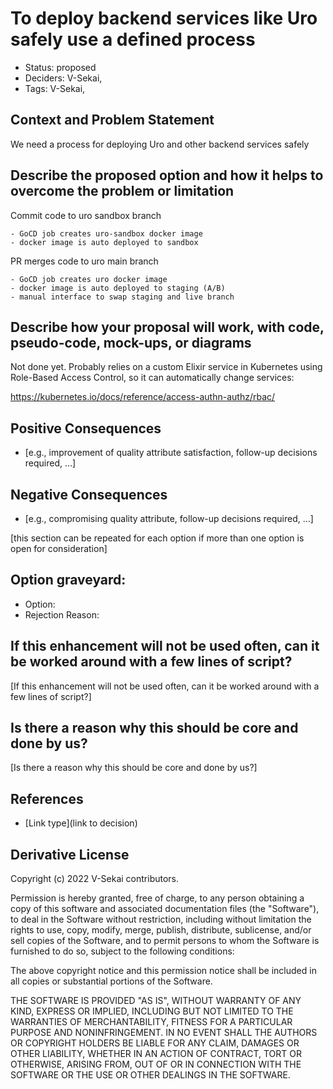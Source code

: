 # To deploy backend services like Uro safely use a defined process

- Status: proposed <!-- draft | rejected | accepted | deprecated | superseded by -->
- Deciders: V-Sekai,
- Tags: V-Sekai,

## Context and Problem Statement

We need a process for deploying Uro and other backend services safely

## Describe the proposed option and how it helps to overcome the problem or limitation

Commit code to uro sandbox branch

    - GoCD job creates uro-sandbox docker image
    - docker image is auto deployed to sandbox
    
PR merges code to uro main branch

    - GoCD job creates uro docker image
    - docker image is auto deployed to staging (A/B)
    - manual interface to swap staging and live branch

## Describe how your proposal will work, with code, pseudo-code, mock-ups, or diagrams

Not done yet.
Probably relies on a custom Elixir service in Kubernetes using Role-Based Access Control, so it can automatically change services:

https://kubernetes.io/docs/reference/access-authn-authz/rbac/

## Positive Consequences <!-- optional -->

- [e.g., improvement of quality attribute satisfaction, follow-up decisions required, …]

## Negative Consequences <!-- optional -->

- [e.g., compromising quality attribute, follow-up decisions required, …]

[this section can be repeated for each option if more than one option is open for consideration]

## Option graveyard: <!-- same as above -->

- Option: <!-- [List the proposed options no longer open for consideration.] -->
- Rejection Reason: <!-- [List the reasons for the rejection: (the Bad traits)] -->

## If this enhancement will not be used often, can it be worked around with a few lines of script?

[If this enhancement will not be used often, can it be worked around with a few lines of script?]

## Is there a reason why this should be core and done by us?

[Is there a reason why this should be core and done by us?]

## References <!-- optional and numbers of links can vary -->

- [Link type](link to decision) <!-- example: Refined by [xxx](yyyymmdd-xxx.md) -->

## Derivative License

Copyright (c) 2022 V-Sekai contributors.

Permission is hereby granted, free of charge, to any person obtaining a copy
of this software and associated documentation files (the "Software"), to deal
in the Software without restriction, including without limitation the rights
to use, copy, modify, merge, publish, distribute, sublicense, and/or sell
copies of the Software, and to permit persons to whom the Software is
furnished to do so, subject to the following conditions:

The above copyright notice and this permission notice shall be included in all
copies or substantial portions of the Software.

THE SOFTWARE IS PROVIDED "AS IS", WITHOUT WARRANTY OF ANY KIND, EXPRESS OR
IMPLIED, INCLUDING BUT NOT LIMITED TO THE WARRANTIES OF MERCHANTABILITY,
FITNESS FOR A PARTICULAR PURPOSE AND NONINFRINGEMENT. IN NO EVENT SHALL THE
AUTHORS OR COPYRIGHT HOLDERS BE LIABLE FOR ANY CLAIM, DAMAGES OR OTHER
LIABILITY, WHETHER IN AN ACTION OF CONTRACT, TORT OR OTHERWISE, ARISING FROM,
OUT OF OR IN CONNECTION WITH THE SOFTWARE OR THE USE OR OTHER DEALINGS IN THE
SOFTWARE.
